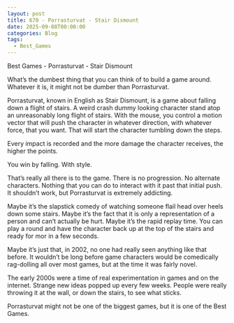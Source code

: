 ```yaml
---
layout: post
title: 670 - Porrasturvat - Stair Dismount
date: 2025-09-08T00:00:00
categories: Blog
tags:
  - Best_Games
---
```

Best Games - Porrasturvat - Stair Dismount

What’s the dumbest thing that you can think of to build a game around. Whatever it is, it might not be dumber than Porrasturvat. 

Porrasturvat, known in English as Stair Dismount, is a game about falling down a flight of stairs. A weird crash dummy looking character stand atop an unreasonably long flight of stairs. With the mouse, you control a motion vector that will push the character in whatever direction, with whatever force, that you want. That will start the character tumbling down the steps.

Every impact is recorded and the more damage the character receives, the higher the points.

You win by falling. With style.

That’s really all there is to the game. There is no progression. No alternate characters. Nothing that you can do to interact with it past that initial push. It shouldn’t work, but Porrasturvat is extremely addicting.

Maybe it’s the slapstick comedy of watching someone flail head over heels down some stairs. Maybe it’s the fact that it is only a representation of a person and can’t actually be hurt. Maybe it’s the rapid replay time. You can play a round and have the character back up at the top of the stairs and ready for mor in a few seconds. 

Maybe it’s just that, in 2002, no one had really seen anything like that before. It wouldn’t be long before game characters would be comedically rag-dolling all over most games, but at the time it was fairly novel.

The early 2000s were a time of real experimentation in games and on the internet. Strange new ideas popped up every few weeks. People were really throwing it at the wall, or down the stairs, to see what sticks.

Porrasturvat might not be one of the biggest games, but it is one of the Best Games.
